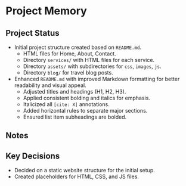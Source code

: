 # Project Memory

## Project Status
- Initial project structure created based on `README.md`.
  - HTML files for Home, About, Contact.
  - Directory `services/` with HTML files for each service.
  - Directory `assets/` with subdirectories for `css`, `images`, `js`.
  - Directory `blog/` for travel blog posts.
- Enhanced `README.md` with improved Markdown formatting for better readability and visual appeal.
  - Adjusted titles and headings (H1, H2, H3).
  - Applied consistent bolding and italics for emphasis.
  - Italicized all `[cite: X]` annotations.
  - Added horizontal rules to separate major sections.
  - Ensured list item subheadings are bolded.

## Notes

## Key Decisions
- Decided on a static website structure for the initial setup.
- Created placeholders for HTML, CSS, and JS files.
